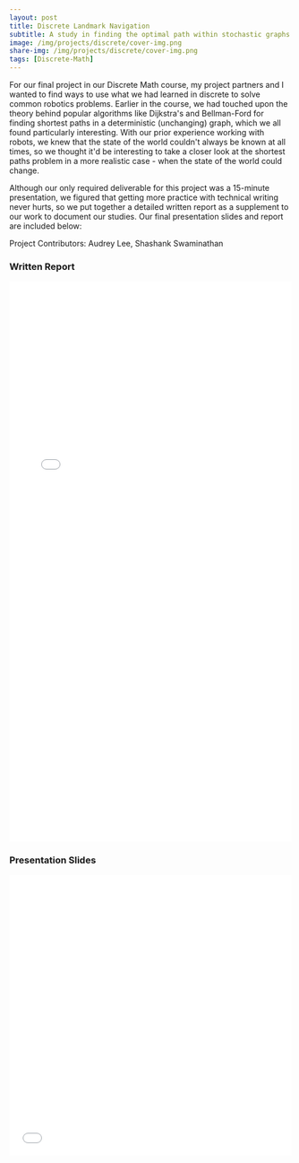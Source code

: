 ```yaml
---
layout: post
title: Discrete Landmark Navigation
subtitle: A study in finding the optimal path within stochastic graphs
image: /img/projects/discrete/cover-img.png
share-img: /img/projects/discrete/cover-img.png
tags: [Discrete-Math]
---
```


For our final project in our Discrete Math course, my project partners and I wanted to find ways to use what we had learned in discrete to solve common robotics problems. Earlier in the course, we had touched upon the theory behind popular algorithms like Dijkstra's and Bellman-Ford for finding shortest paths in a deterministic (unchanging) graph, which we all found particularly interesting. With our prior experience working with robots, we knew that the state of the world couldn't always be known at all times, so we thought it'd be interesting to take a closer look at the shortest paths problem in a more realistic case - when the state of the world could change.

Although our only required deliverable for this project was a 15-minute presentation, we figured that getting more practice with technical writing never hurts, so we put together a detailed written report as a supplement to our work to document our studies. Our final presentation slides and report are included below:  

Project Contributors: Audrey Lee, Shashank Swaminathan

### Written Report
<center>
  <embed src= "/files/discrete/Discrete_Final_Project.pdf" width= "100%" height= "1000">
</center>

### Presentation Slides
<center>
  <embed src= "/files/discrete/Path Planning w_ Uncertainty Presentation.pdf" width= "100%" height= "500">
</center>
